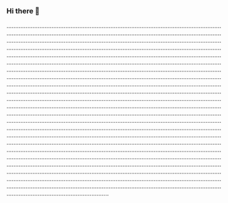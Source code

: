 ### Hi there 👋

...............................................................................................................................................................................................................................................................................................................................................................................................................................................................................................................................................................................................................................................................................................................................................................................................................................................................................................................................................................................................................................................................................................................................................................................................................................................................................................................................................................................................................................................................................................................................................................................................................................................................................................................................................................................................................................................................................................................................................................................................................................................................................................................................................................................................................................................................................................................................................................................................................................................................................................................................................................................................................................................................................................................................................................................................................................................................................................................................................................................................................................